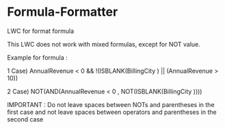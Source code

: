 # Formula-Formatter
LWC for format formula

This LWC does not work with mixed formulas, except for NOT value.

Example for formula : 

1 Case)      AnnualRevenue < 0 && !(ISBLANK(BillingCity ) || (AnnualRevenue > 10))

2 Case)      NOT(AND(AnnualRevenue < 0 , NOT(ISBLANK(BillingCity ))))

IMPORTANT : Do not leave spaces between NOTs and parentheses in the first case and not leave spaces between operators and parentheses in the second case
